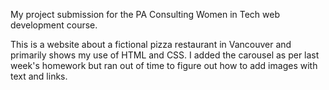 My project submission for the PA Consulting Women in Tech web development course.

This is a website about a fictional pizza restaurant in Vancouver and primarily shows my use of HTML and CSS. I added the carousel as per last week's homework but ran out of time to figure out how to add images with text and links. 
